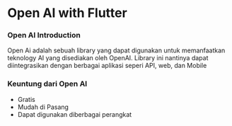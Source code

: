 # Open AI with Flutter

### Open AI Introduction

Open Ai adalah sebuah library yang dapat digunakan untuk memanfaatkan teknology AI yang disediakan oleh OpenAI. Library ini nantinya dapat diintegrasikan dengan berbagai aplikasi seperi API, web, dan Mobile

### Keuntung dari Open AI

- Gratis
- Mudah di Pasang
- Dapat digunakan diberbagai perangkat
